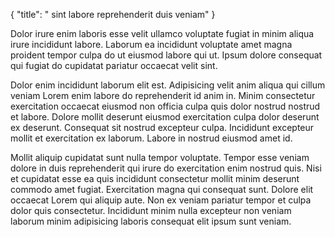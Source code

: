 {
  "title": " sint labore reprehenderit duis veniam"
}

Dolor irure enim laboris esse velit ullamco voluptate fugiat in minim aliqua irure incididunt labore. Laborum ea incididunt voluptate amet magna proident tempor culpa do ut eiusmod labore qui ut. Ipsum dolore consequat qui fugiat do cupidatat pariatur occaecat velit sint.

Dolor enim incididunt laborum elit est. Adipisicing velit anim aliqua qui cillum veniam Lorem enim labore do reprehenderit id anim in. Minim consectetur exercitation occaecat eiusmod non officia culpa quis dolor nostrud nostrud et labore. Dolore mollit deserunt eiusmod exercitation culpa dolor deserunt ex deserunt. Consequat sit nostrud excepteur culpa. Incididunt excepteur mollit et exercitation ex laborum. Labore in nostrud eiusmod amet id.

Mollit aliquip cupidatat sunt nulla tempor voluptate. Tempor esse veniam dolore in duis reprehenderit qui irure do exercitation enim nostrud quis. Nisi et cupidatat esse ea quis incididunt consectetur mollit minim deserunt commodo amet fugiat. Exercitation magna qui consequat sunt. Dolore elit occaecat Lorem qui aliquip aute. Non ex veniam pariatur tempor et culpa dolor quis consectetur. Incididunt minim nulla excepteur non veniam laborum minim adipisicing laboris consequat elit ipsum sunt veniam.